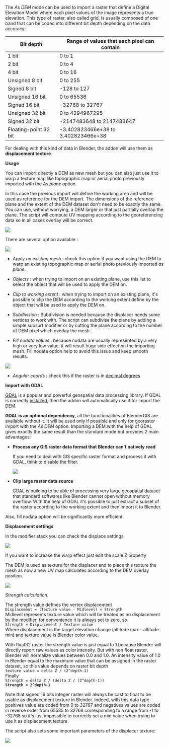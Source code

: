 The *As DEM* mode can be used to import a raster that define a Digital Elevation Model where each pixel values of the image represents a true elevation. This type of raster, also called grid, is usually composed of one band that can be coded into different bit depth depending on the data accuracy:

Bit depth             |   Range of values that each pixel can contain
----------------------|-----------------------------------
1 bit                 |   0 to 1
2 bit                 |   0 to 4
4 bit                 |   0 to 16
Unsigned 8 bit        |   0 to 255
Signed 8 bit          |   -128 to 127
Unsigned 16 bit       |   0 to 65536
Signed 16 bit         |   -32768 to 32767
Unsigned 32 bit       |   0 to 4294967295
Signed 32 bit         |   -2147483648 to 2147483647
Floating-point 32 bit |   -3.402823466e+38 to 3.402823466e+38

For dealing with this kind of data in Blender, the addon will use them as **displacement texture**.

**Usage**

You can import directly a DEM as new mesh but you can also just use it to warp a texture map like topographic map or aerial photo previously imported with the *As plane* option.

In this case the previous import will define the working area and will be used as reference for the DEM import. The dimensions of the reference plane and the extent of the DEM dataset don't need to be exactly the same. You can use, without worrying, a DEM larger or that just partially overlap the plane. The script will compute UV mapping according to the georeferencing data so in all cases overlay will be correct.

![](https://raw.githubusercontent.com/wiki/domlysz/blenderGIS/images/georaster_Mode_As_DEM_result.jpg)


There are several option available :

![](https://raw.githubusercontent.com/wiki/domlysz/blenderGIS/images/georaster_Mode_As_DEM.jpeg)

* *Apply on existing mesh* : check this option if you want using the DEM to warp an existing topographic map or aerial photo previously imported *as plane*.

* *Objects* : when trying to import on an existing plane, use this list to select the object that will be used to apply the DEM on.

* *Clip to working extent* : when trying to import on an existing plane, it's possible to clip the DEM according to the working extent define by the object that will be used to apply the DEM on.

* *Subdivision* : Subdivision is needed because the displacer needs some vertices to work with. The script can subdivise the plane by adding a simple subsurf modifier or by cutting the plane according to the number of DEM pixel which overlay the mesh.

* *Fill nodata values* : because nodata are usually represented by a very high or very low value, it will result huge side effect on the importing mesh. Fill nodata option help to avoid this issue and keep smooth results.

![](https://raw.githubusercontent.com/wiki/domlysz/blenderGIS/images/georaster_fillnodata.jpg)

* *Angular coords* : check this if the raster is in [decimal degrees](https://github.com/domlysz/BlenderGIS/wiki/Working-in-decimal-degrees)


**Import with GDAL**

[GDAL](http://gdal.org/) is a popular and powerful geospatial data processing library. If GDAL is correctly  [installed](https://github.com/domlysz/BlenderGIS/wiki/How-to-install-GDAL), then the addon will automatically use it for import the DEM.

**GDAL is an optional dependency**, all the functionalities of BlenderGIS are available without it. It will be used only if possible and only for georaster import with the *As DEM* option. Importing a DEM with the help of GDAL gives exactly the same result than the standard mode but provides 2 main advantages:

* **Process any GIS raster data format that Blender can't natively read**

  If you need to deal with GIS specific raster format and process it with GDAL, think to disable the filter.

  ![](https://raw.githubusercontent.com/wiki/domlysz/blenderGIS/images/georaster_DEM_GDAL_disable_filter.jpg)

* **Clip large raster data source**

  GDAL is building to be able of processing very large geospatial dataset that standard softwares like Blender cannot open without memory overflow. With the help of GDAL it's possible to just extract a subset of the raster according to the working extent and then import it to Blender.

Also, fill nodata option will be significantly more efficient.


**Displacement settings**

In the modifier stack you can check the displace settings

![](https://raw.githubusercontent.com/wiki/domlysz/blenderGIS/images/georaster_Displacer_Settings.jpeg)

If you want to increase the warp effect just edit the scale Z property

The DEM is used as texture for the displacer and to place this texture the mesh as now a new UV map calculates according to the DEM overlay position.

![](https://raw.githubusercontent.com/wiki/domlysz/blenderGIS/images/georaster_Mesh_UVmap.jpeg)

*Strength calculation:*

The strength value defines the vertex displacement  
`Displacement = (Texture value - Midlevel) × Strength`  
Midlevel represents texture value which will be treated as no displacement by the modifier, for convenience it is always set to zero, so  
`Strength = Displacement / Texture value`  
Where displacement is the target elevation change (altitude max - altitude min) and texture value is Blender color value.

With float32 raster the strength value is just equal to 1 because Blender will directly report raw values as color intensity. But with non float raster, Blender will normalize values between 0.0 and 1.0. An intensity value of 1.0 in Blender equal to the maximum value that can be assigned in the raster dataset, so this value depends on raster bit depth  
`texture value = delta Z / (2^depth-1)`  
Finally  
`Strength = delta Z / (delta Z / (2^depth-1))`  
**`Strength = 2^depth-1`**

Note that signed 16 bits integer raster will always be cast to float to be usable as displacement texture in Blender. Indeed, with this data type positives value are coded from 0 to 32767 and negatives values are coded in reverse order from 65535 to 32768 corresponding to a range from -1 to -32768 so it's just impossible to correctly set a mid value when trying to use it as displacement texture.

The script also sets some important parameters of the displacer texture:

![](https://raw.githubusercontent.com/wiki/domlysz/blenderGIS/images/georaster_Displacer_texture_Settings.jpeg)
